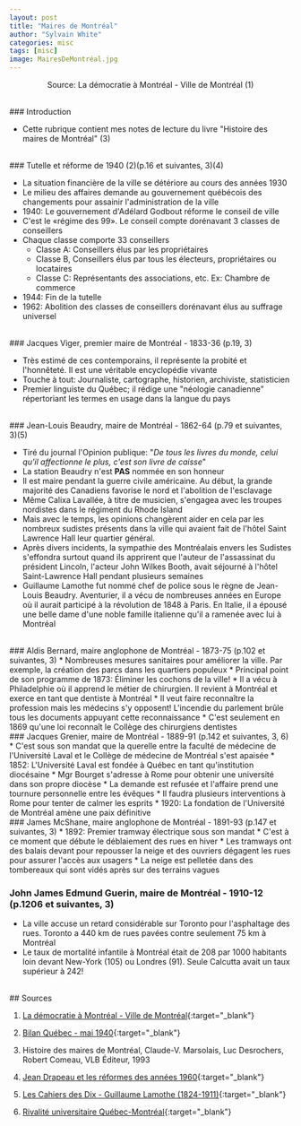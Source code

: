 ```yaml
---
layout: post
title: "Maires de Montréal"
author: "Sylvain White"
categories: misc
tags: [misc]
image: MairesDeMontréal.jpg
---
```

<p style="text-align: center;">Source: La démocratie à Montréal - Ville de Montréal (1)</p>

<br/>
### Introduction

* Cette rubrique contient mes notes de lecture du livre "Histoire des maires de Montréal" (3)

<br/>
### Tutelle et réforme de 1940 (2)(p.16 et suivantes, 3)(4)

* La situation financière de la ville se détériore au cours des années 1930 
* Le milieu des affaires demande au gouvernement québécois des changements pour assainir l'administration de la  ville
* 1940: Le gouvernement d'Adélard Godbout réforme le conseil de ville
* C'est le «régime des 99». Le conseil compte dorénavant 3 classes de conseillers
* Chaque classe comporte 33 conseillers
    * Classe A: Conseillers élus par les propriétaires
    * Classe B, Conseillers élus par  tous les électeurs, propriétaires ou locataires
    * Classe C: Représentants des associations, etc. Ex: Chambre de commerce
* 1944: Fin de la tutelle
* 1962: Abolition des classes de conseillers dorénavant élus au suffrage universel

<br/>
### Jacques Viger, premier maire de Montréal - 1833-36 (p.19, 3)

* Très estimé de ces contemporains, il représente la probité et l'honnêteté. Il est une véritable encyclopédie vivante
* Touche à tout: Journaliste, cartographe, historien, archiviste, statisticien
* Premier linguiste du Québec; il rédige une "néologie canadienne" répertoriant les termes en usage dans la langue du pays

<br/>
### Jean-Louis Beaudry, maire de Montréal - 1862-64 (p.79 et suivantes, 3)(5)

* Tiré du journal l'Opinion publique: "<cite>De tous les livres du monde, celui qu'il affectionne le plus, c'est son livre de caisse</cite>"
* La station Beaudry n'est **PAS** nommée en son honneur
* Il est maire pendant la guerre civile américaine. Au début, la grande majorité des Canadiens favorise le nord et l'abolition de l'esclavage
* Même Calixa Lavallée, à titre de musicien, s'engagea avec les troupes nordistes dans le régiment du Rhode Island
* Mais avec le temps, les opinions changèrent aider en cela par les nombreux sudistes présents dans la ville qui avaient fait de l'hôtel Saint Lawrence Hall leur quartier général.
* Après divers incidents, la sympathie des Montréalais envers les Sudistes s'effondra surtout quand ils apprirent que l'auteur de l'assassinat du président Lincoln, l'acteur John Wilkes Booth, avait séjourné à l'hôtel Saint-Lawrence Hall pendant plusieurs semaines
* Guillaume Lamothe fut nommé chef de police sous le règne de Jean-Louis Beaudry. Aventurier, il a vécu de nombreuses années en Europe où il aurait participé à la révolution de 1848 à Paris. En Italie, il a épousé une belle dame d'une noble famille italienne qu'il a ramenée avec lui à Montréal 

<br/>
### Aldis Bernard, maire anglophone de Montréal - 1873-75 (p.102 et suivantes, 3)
* Nombreuses mesures sanitaires pour améliorer la ville. Par exemple, la création des parcs dans les quartiers populeux
* Principal point de son programme de 1873: Éliminer les cochons de la ville!
* Il a vécu à Philadelphie où il apprend le métier de chirurgien. Il revient à Montréal et exerce en tant que dentiste à Montréal
* Il veut faire reconnaître la profession mais les médecins s'y opposent! L'incendie du parlement brûle tous les documents appuyant cette reconnaissance
* C'est seulement en 1869 qu'une loi reconnaît le Collège des chirurgiens dentistes

<br/>
### Jacques Grenier, maire de Montréal - 1889-91 (p.142 et suivantes, 3, 6)
* C'est sous son mandat que la querelle entre la faculté de médecine de l'Université Laval et le Collège de médecine de Montréal s'est apaisée
* 1852: L'Université Laval est fondée à Québec en tant qu'institution diocésaine
* Mgr Bourget s'adresse à Rome pour obtenir une université dans son propre diocèse
* La demande est refusée et l'affaire prend une tournure personnelle entre les évêques
* Il faudra plusieurs interventions à Rome pour tenter de calmer les esprits
* 1920: La fondation de l'Université de Montréal amène une paix définitive

<br/>
### James McShane, maire anglophone de Montréal - 1891-93 (p.147 et suivantes, 3)
* 1892: Premier tramway électrique sous son mandat
* C'est à ce moment que débute le déblaiement des rues en hiver
* Les tramways ont des balais devant pour repousser la neige et des ouvriers dégagent les rues pour assurer l'accès aux usagers
* La neige est pelletée dans des tombereaux qui sont vidés après sur des terrains vagues

### John James Edmund Guerin, maire de Montréal - 1910-12 (p.1206 et suivantes, 3)
* La ville accuse un retard considérable sur Toronto pour l'asphaltage des rues. Toronto a 440 km de rues pavées contre seulement 75 km à Montréal
* Le taux de mortalité infantile à Montréal était de 208 par 1000 habitants loin devant New-York (105) ou Londres (91). Seule Calcutta avait un taux supérieur à 242!

<br/>
## Sources

1. [La démocratie à Montréal - Ville de Montréal](http://www2.ville.montreal.qc.ca/archives/democratie/democratie_fr/expo/maires/index.shtm){:target="_blank"}

2. [Bilan Québec - mai 1940](https://perspective.usherbrooke.ca/bilan/quebec/evenements/22739){:target="_blank"}

3. Histoire des maires de Montréal, Claude-V. Marsolais, Luc Desrochers, Robert Comeau, VLB Éditeur, 1993

4. [Jean Drapeau et les réformes des années 1960](http://www2.ville.montreal.qc.ca/archives/democratie/democratie_fr/expo/democratisation/drapeau/index.shtm){:target="_blank"}

5. [Les Cahiers des Dix - Guillaume Lamothe (1824-1911)](https://www.erudit.org/fr/revues/cdd/1964-n29-cdd06232/1079829ar.pdf){:target="_blank"}

6. [Rivalité universitaire Québec-Montréal](https://www.septentrion.qc.ca/catalogue/rivalite-universitaire-quebec-montreal-la){:target="_blank"}



